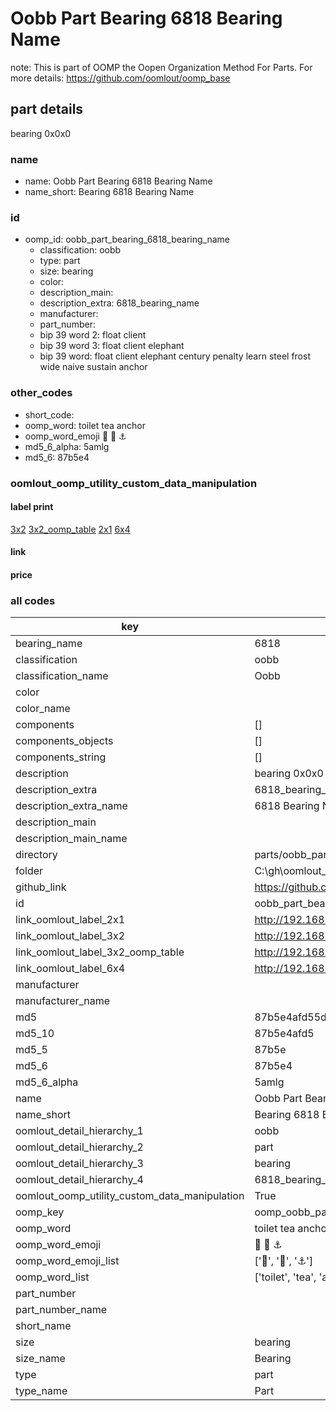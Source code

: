# Oobb Part Bearing 6818 Bearing Name  

note: This is part of OOMP the Oopen Organization Method For Parts. For more details: https://github.com/oomlout/oomp_base

##  part details
  



bearing 0x0x0



### name
* name: Oobb Part Bearing 6818 Bearing Name
* name_short: Bearing 6818 Bearing Name
### id
* oomp_id: oobb_part_bearing_6818_bearing_name
  * classification: oobb
  * type: part
  * size: bearing
  * color: 
  * description_main: 
  * description_extra: 6818_bearing_name
  * manufacturer: 
  * part_number: 
  * bip 39 word 2: float client
  * bip 39 word 3: float client elephant
  * bip 39 word: float client elephant century penalty learn steel frost wide naive sustain anchor

### other_codes
* short_code: 
* oomp_word: toilet tea anchor
* oomp_word_emoji :toilet: :tea: :anchor:
* md5_6_alpha: 5amlg
* md5_6: 87b5e4






### oomlout_oomp_utility_custom_data_manipulation
#### label print
[3x2](http://192.168.1.245:1112/?label=oomp%205amlg)
[3x2_oomp_table](http://192.168.1.108:1112/?label=oomp%205amlg)
[2x1](http://192.168.1.242:1112/?label=oomp%205amlg)
[6x4](http://192.168.1.55:1112/?label=oomp%205amlg)    

#### link

                              

#### price







### all codes 
| key | value |  
| --- | --- |  
| bearing_name | 6818 |  
| classification | oobb |  
| classification_name | Oobb |  
| color |  |  
| color_name |  |  
| components | [] |  
| components_objects | [] |  
| components_string | [] |  
| description | bearing 0x0x0 |  
| description_extra | 6818_bearing_name |  
| description_extra_name | 6818 Bearing Name |  
| description_main |  |  
| description_main_name |  |  
| directory | parts/oobb_part_bearing_6818_bearing_name |  
| folder | C:\gh\oomlout_oobb_version_4_generated_parts\parts\oobb_part_bearing_6818_bearing_name |  
| github_link | https://github.com/oomlout/oomlout_oomp_part_src/tree/main/parts/oobb_part_bearing_6818_bearing_name |  
| id | oobb_part_bearing_6818_bearing_name |  
| link_oomlout_label_2x1 | http://192.168.1.242:1112/?label=oomp%205amlg |  
| link_oomlout_label_3x2 | http://192.168.1.245:1112/?label=oomp%205amlg |  
| link_oomlout_label_3x2_oomp_table | http://192.168.1.108:1112/?label=oomp%205amlg |  
| link_oomlout_label_6x4 | http://192.168.1.55:1112/?label=oomp%205amlg |  
| manufacturer |  |  
| manufacturer_name |  |  
| md5 | 87b5e4afd55d7aa5fb5142568f8ab2c9 |  
| md5_10 | 87b5e4afd5 |  
| md5_5 | 87b5e |  
| md5_6 | 87b5e4 |  
| md5_6_alpha | 5amlg |  
| name | Oobb Part Bearing 6818 Bearing Name |  
| name_short | Bearing 6818 Bearing Name |  
| oomlout_detail_hierarchy_1 | oobb |  
| oomlout_detail_hierarchy_2 | part |  
| oomlout_detail_hierarchy_3 | bearing |  
| oomlout_detail_hierarchy_4 | 6818_bearing_name |  
| oomlout_oomp_utility_custom_data_manipulation | True |  
| oomp_key | oomp_oobb_part_bearing_6818_bearing_name |  
| oomp_word | toilet tea anchor |  
| oomp_word_emoji | :toilet: :tea: :anchor: |  
| oomp_word_emoji_list | [':toilet:', ':tea:', ':anchor:'] |  
| oomp_word_list | ['toilet', 'tea', 'anchor'] |  
| part_number |  |  
| part_number_name |  |  
| short_name |  |  
| size | bearing |  
| size_name | Bearing |  
| type | part |  
| type_name | Part |  
